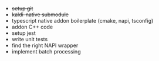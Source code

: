 - ~~setup git~~
- ~~kaldi-native submodule~~
- typescript native addon boilerplate (cmake, napi, tsconfig)
- addon C++ code
- setup jest
- write unit tests
- find the right NAPI wrapper
- implement batch processing